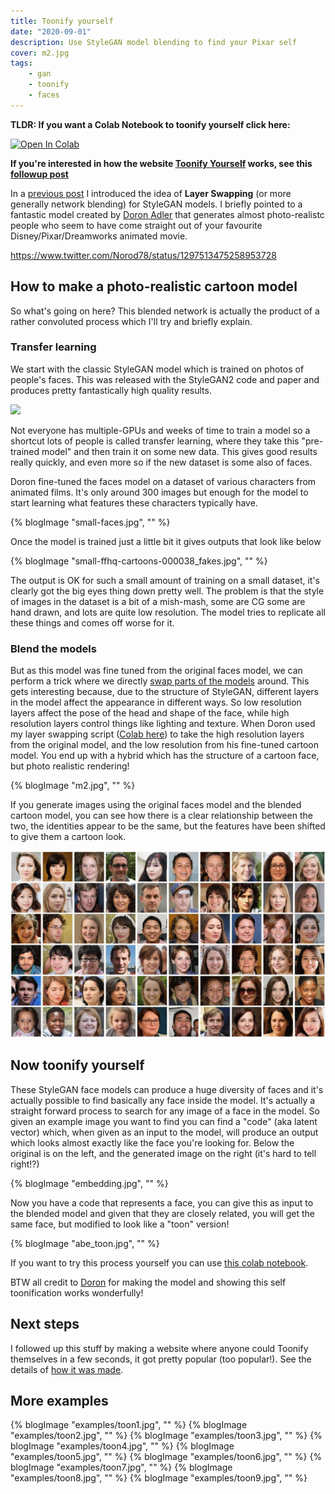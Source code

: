 ```yaml
---
title: Toonify yourself
date: "2020-09-01"
description: Use StyleGAN model blending to find your Pixar self
cover: m2.jpg
tags:
    - gan
    - toonify
    - faces
---
```


__TLDR: If you want a Colab Notebook to toonify yourself click here:__

[![Open In Colab](https://colab.research.google.com/assets/colab-badge.svg)](https://colab.research.google.com/drive/1s2XPNMwf6HDhrJ1FMwlW1jl-eQ2-_tlk?usp=sharing)

__If you're interested in how the website [Toonify Yourself](https://toonify.justinpinkney.com) works, see this [followup post](../making-toonify)__

In a [previous post](../stylegan-network-blending) I introduced the idea of __Layer Swapping__ (or more generally network blending) for StyleGAN models. I briefly pointed to a fantastic model created by [Doron Adler](https://linktr.ee/Norod78) that generates almost photo-realistc people who seem to have come straight out of your favourite Disney/Pixar/Dreamworks animated movie.

https://www.twitter.com/Norod78/status/1297513475258953728

## How to make a photo-realistic cartoon model

So what's going on here? This blended network is actually the product of a rather convoluted process which I'll try and briefly explain.

### Transfer learning

We start with the classic StyleGAN model which is trained on photos of people's faces. This was released with the StyleGAN2 code and paper and produces pretty fantastically high quality results.

![](https://raw.githubusercontent.com/NVlabs/stylegan2/master/docs/stylegan2-teaser-1024x256.png)

Not everyone has multiple-GPUs and weeks of time to train a model so a shortcut lots of people is called transfer learning, where they take this "pre-trained model" and then train it on some new data. This gives good results really quickly, and even more so if the new dataset is some also of faces.

Doron fine-tuned the faces model on a dataset of various characters from animated films. It's only around 300 images but enough for the model to start learning what features these characters typically have.

{% blogImage "small-faces.jpg", "" %}

Once the model is trained just a little bit it gives outputs that look like below

{% blogImage "small-ffhq-cartoons-000038_fakes.jpg", "" %}

The output is OK for such a small amount of training on a small dataset, it's clearly got the big eyes thing down pretty well. The problem is that the style of images in the dataset is a bit of a mish-mash, some are CG some are hand drawn, and lots are quite low resolution. The model tries to replicate all these things and comes off worse for it.

### Blend the models

But as this model was fine tuned from the original faces model, we can perform a trick where we directly [swap parts of the models](../stylegan-network-blending/) around. This gets interesting because, due to the structure of StyleGAN,  different layers in the model affect the appearance in different ways. So low resolution layers affect the pose of the head and shape of the face, while high resolution layers control things like lighting and texture. When Doron used my layer swapping script ([Colab here](https://colab.research.google.com/drive/1tputbmA9EaXs9HL9iO21g7xN7jz_Xrko?usp=sharing)) to take the high resolution layers from the original model, and the low resolution from his fine-tuned cartoon model. You end up with a hybrid which has the structure of a cartoon face, but photo realistic rendering!

{% blogImage "m2.jpg", "" %}

If you generate images using the original faces model and the blended cartoon model, you can see how there is a clear relationship between the two, the identities appear to be the same, but the features have been shifted to give them a cartoon look.

![](toon.gif)

## Now toonify yourself

These StyleGAN face models can produce a huge diversity of faces and it's actually possible to find basically any face inside the model. It's actually a straight forward process to search for any image of a face in the model. So given an example image you want to find you can find a "code" (aka latent vector) which, when given as an input to the model, will produce an output which looks almost exactly like the face you're looking for. Below the original is on the left, and the generated image on the right (it's hard to tell right!?)

{% blogImage "embedding.jpg", "" %}

Now you have a code that represents a face, you can give this as input to the blended model and given that they are closely related, you will get the same face, but modified to look like a "toon" version!

{% blogImage "abe_toon.jpg", "" %}

If you want to try this process yourself you can use [this colab notebook](https://colab.research.google.com/drive/1s2XPNMwf6HDhrJ1FMwlW1jl-eQ2-_tlk?usp=sharing).

BTW all credit to [Doron](https://twitter.com/Norod78) for making the model and showing this self toonification works wonderfully!

## Next steps

I followed up this stuff by making a website where anyone could Toonify themselves in a few seconds, it got pretty popular (too popular!). See the details of [how it was made](../making-toonify).

## More examples

{% blogImage "examples/toon1.jpg", "" %}
{% blogImage "examples/toon2.jpg", "" %}
{% blogImage "examples/toon3.jpg", "" %}
{% blogImage "examples/toon4.jpg", "" %}
{% blogImage "examples/toon5.jpg", "" %}
{% blogImage "examples/toon6.jpg", "" %}
{% blogImage "examples/toon7.jpg", "" %}
{% blogImage "examples/toon8.jpg", "" %}
{% blogImage "examples/toon9.jpg", "" %}

